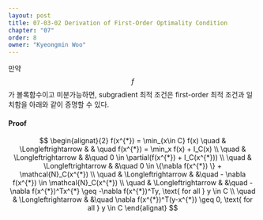 ```yaml
---
layout: post
title: 07-03-02 Derivation of First-Order Optimality Condition
chapter: "07"
order: 8
owner: "Kyeongmin Woo"
---
```


만약 $$f$$가 볼록함수이고 미분가능하면, subgradient 최적 조건은 first-order 최적 조건과 일치함을 아래와 같이 증명할 수 있다. 

#### Proof
>
$$
\begin{alignat}{2}
f(x^{*}) = \min_{x\in C} f(x)  \quad & \Longleftrightarrow & & \quad f(x^{*}) = \min_x f(x) + I_C(x) \\
                      \quad & \Longleftrightarrow & &\quad 0 \in \partial(f(x^{*}) + I_C(x^{*})) \\
                      \quad & \Longleftrightarrow & &\quad 0 \in \{\nabla f(x^{*}) \} + \mathcal{N}_C(x^{*}) \\
                      \quad & \Longleftrightarrow & &\quad - \nabla f(x^{*}) \in \mathcal{N}_C(x^{*}) \\
                      \quad & \Longleftrightarrow & &\quad - \nabla f(x^{*})^Tx^{*} \geq -\nabla f(x^{*})^Ty, \text{ for all }  y \in C \\                      
					  \quad & \Longleftrightarrow & &\quad \nabla f(x^{*})^T(y-x^{*}) \geq 0, \text{ for all } y \in C 
\end{alignat}
$$